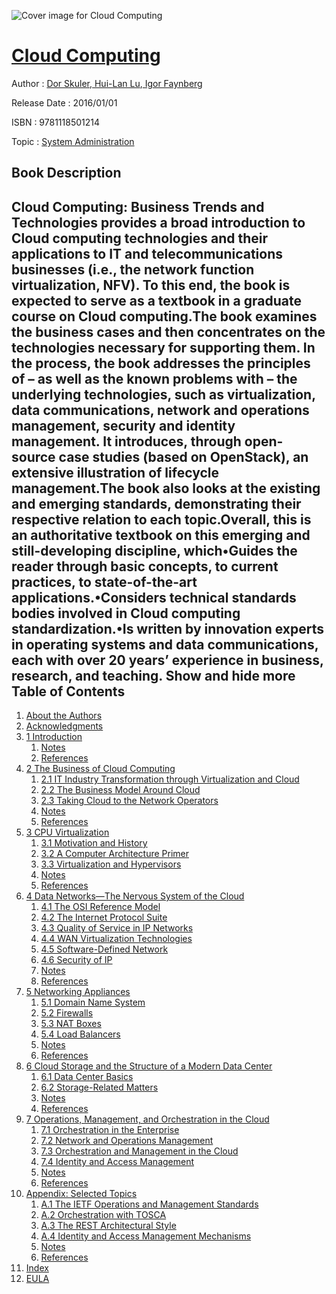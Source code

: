 ![Cover image for Cloud Computing](https://imgdetail.ebookreading.net/cover/cover/system_admin/EB9781118501214.jpg)

[Cloud Computing](https://ebookreading.net/view/book/Cloud+Computing-EB9781118501214_1.html "Cloud Computing")
====================================================================================================================

Author : [Dor Skuler](https://ebookreading.net/search/author/Dor+Skuler),[ Hui-Lan Lu](https://ebookreading.net/search/author/+Hui-Lan+Lu),[ Igor Faynberg](https://ebookreading.net/search/author/+Igor+Faynberg)

Release Date : 2016/01/01

ISBN : 9781118501214

Topic : [System Administration](https://ebookreading.net/search/category/system-administration)

Book Description
-----------------

 Cloud Computing: Business Trends and Technologies provides a broad introduction to Cloud computing technologies and their applications to IT and telecommunications businesses (i.e., the network function virtualization, NFV). To this end, the book is expected to serve as a textbook in a graduate course on Cloud computing.The book examines the business cases and then concentrates on the technologies necessary for supporting them. In the process, the book addresses the principles of – as well as the known problems with – the underlying technologies, such as virtualization, data communications, network and operations management, security and identity management. It introduces, through open-source case studies (based on OpenStack), an extensive illustration of lifecycle management.The book also looks at the existing and emerging standards, demonstrating their respective relation to each topic.Overall, this is an authoritative textbook on this emerging and still-developing discipline, which•Guides the reader through basic concepts, to current practices, to state-of-the-art applications.•Considers technical standards bodies involved in Cloud computing standardization.•Is written by innovation experts in operating systems and data communications, each with over 20 years’ experience in business, research, and teaching.            Show and hide more                
Table of Contents
-----------------

1. [About the Authors](https://ebookreading.net/view/book/Cloud+Computing-EB9781118501214_5.html)
1. [Acknowledgments](https://ebookreading.net/view/book/Cloud+Computing-EB9781118501214_6.html)
1. [1 Introduction](https://ebookreading.net/view/book/Cloud+Computing-EB9781118501214_7.html)
    1. [Notes](https://ebookreading.net/view/book/Cloud+Computing-EB9781118501214_7.html#notesSet)
    1. [References](https://ebookreading.net/view/book/Cloud+Computing-EB9781118501214_7.html#c01-bibl-0001)
1. [2 The Business of Cloud Computing](https://ebookreading.net/view/book/Cloud+Computing-EB9781118501214_8.html)
    1. [2.1 IT Industry Transformation through Virtualization and Cloud](https://ebookreading.net/view/book/Cloud+Computing-EB9781118501214_8.html#c2_1)
    1. [2.2 The Business Model Around Cloud](https://ebookreading.net/view/book/Cloud+Computing-EB9781118501214_8.html#c2_2)
    1. [2.3 Taking Cloud to the Network Operators](https://ebookreading.net/view/book/Cloud+Computing-EB9781118501214_8.html#c2_3)
    1. [Notes](https://ebookreading.net/view/book/Cloud+Computing-EB9781118501214_8.html#notesSet)
    1. [References](https://ebookreading.net/view/book/Cloud+Computing-EB9781118501214_8.html#c02-bibl-0001)
1. [3 CPU Virtualization](https://ebookreading.net/view/book/Cloud+Computing-EB9781118501214_9.html)
    1. [3.1 Motivation and History](https://ebookreading.net/view/book/Cloud+Computing-EB9781118501214_9.html#c3_1)
    1. [3.2 A Computer Architecture Primer](https://ebookreading.net/view/book/Cloud+Computing-EB9781118501214_9.html#c3_2)
    1. [3.3 Virtualization and Hypervisors](https://ebookreading.net/view/book/Cloud+Computing-EB9781118501214_9.html#c3_3)
    1. [Notes](https://ebookreading.net/view/book/Cloud+Computing-EB9781118501214_9.html#notesSet)
    1. [References](https://ebookreading.net/view/book/Cloud+Computing-EB9781118501214_9.html#c03-bibl-0001)
1. [4 Data Networks—The Nervous System of the Cloud](https://ebookreading.net/view/book/Cloud+Computing-EB9781118501214_10.html)
    1. [4.1 The OSI Reference Model](https://ebookreading.net/view/book/Cloud+Computing-EB9781118501214_10.html#c4_1)
    1. [4.2 The Internet Protocol Suite](https://ebookreading.net/view/book/Cloud+Computing-EB9781118501214_10.html#c4_2)
    1. [4.3 Quality of Service in IP Networks](https://ebookreading.net/view/book/Cloud+Computing-EB9781118501214_10.html#c4_3)
    1. [4.4 WAN Virtualization Technologies](https://ebookreading.net/view/book/Cloud+Computing-EB9781118501214_10.html#c4_4)
    1. [4.5 Software-Defined Network](https://ebookreading.net/view/book/Cloud+Computing-EB9781118501214_10.html#c4_5)
    1. [4.6 Security of IP](https://ebookreading.net/view/book/Cloud+Computing-EB9781118501214_10.html#c4_6)
    1. [Notes](https://ebookreading.net/view/book/Cloud+Computing-EB9781118501214_10.html#notesSet)
    1. [References](https://ebookreading.net/view/book/Cloud+Computing-EB9781118501214_10.html#c04-bibl-0001)
1. [5 Networking Appliances](https://ebookreading.net/view/book/Cloud+Computing-EB9781118501214_11.html)
    1. [5.1 Domain Name System](https://ebookreading.net/view/book/Cloud+Computing-EB9781118501214_11.html#c5_1)
    1. [5.2 Firewalls](https://ebookreading.net/view/book/Cloud+Computing-EB9781118501214_11.html#c5_2)
    1. [5.3 NAT Boxes](https://ebookreading.net/view/book/Cloud+Computing-EB9781118501214_11.html#c5_3)
    1. [5.4 Load Balancers](https://ebookreading.net/view/book/Cloud+Computing-EB9781118501214_11.html#c5_4)
    1. [Notes](https://ebookreading.net/view/book/Cloud+Computing-EB9781118501214_11.html#notesSet)
    1. [References](https://ebookreading.net/view/book/Cloud+Computing-EB9781118501214_11.html#c05-bibl-0001)
1. [6 Cloud Storage and the Structure of a Modern Data Center](https://ebookreading.net/view/book/Cloud+Computing-EB9781118501214_12.html)
    1. [6.1 Data Center Basics](https://ebookreading.net/view/book/Cloud+Computing-EB9781118501214_12.html#c6_1)
    1. [6.2 Storage-Related Matters](https://ebookreading.net/view/book/Cloud+Computing-EB9781118501214_12.html#c6_2)
    1. [Notes](https://ebookreading.net/view/book/Cloud+Computing-EB9781118501214_12.html#notesSet)
    1. [References](https://ebookreading.net/view/book/Cloud+Computing-EB9781118501214_12.html#c06-bibl-0001)
1. [7 Operations, Management, and Orchestration in the Cloud](https://ebookreading.net/view/book/Cloud+Computing-EB9781118501214_13.html)
    1. [7.1 Orchestration in the Enterprise](https://ebookreading.net/view/book/Cloud+Computing-EB9781118501214_13.html#c7_1)
    1. [7.2 Network and Operations Management](https://ebookreading.net/view/book/Cloud+Computing-EB9781118501214_13.html#c7_2)
    1. [7.3 Orchestration and Management in the Cloud](https://ebookreading.net/view/book/Cloud+Computing-EB9781118501214_13.html#c7_3)
    1. [7.4 Identity and Access Management](https://ebookreading.net/view/book/Cloud+Computing-EB9781118501214_13.html#c7_4)
    1. [Notes](https://ebookreading.net/view/book/Cloud+Computing-EB9781118501214_13.html#notesSet)
    1. [References](https://ebookreading.net/view/book/Cloud+Computing-EB9781118501214_13.html#c07-bibl-0001)
1. [Appendix: Selected Topics](https://ebookreading.net/view/book/Cloud+Computing-EB9781118501214_14.html)
    1. [A.1 The IETF Operations and Management Standards](https://ebookreading.net/view/book/Cloud+Computing-EB9781118501214_14.html#c1_1)
    1. [A.2 Orchestration with TOSCA](https://ebookreading.net/view/book/Cloud+Computing-EB9781118501214_14.html#c1_2)
    1. [A.3 The REST Architectural Style](https://ebookreading.net/view/book/Cloud+Computing-EB9781118501214_14.html#c1_3)
    1. [A.4 Identity and Access Management Mechanisms](https://ebookreading.net/view/book/Cloud+Computing-EB9781118501214_14.html#c1_4)
    1. [Notes](https://ebookreading.net/view/book/Cloud+Computing-EB9781118501214_14.html#notesSet)
    1. [References](https://ebookreading.net/view/book/Cloud+Computing-EB9781118501214_14.html#appendix-bibl-0001)
1. [Index](https://ebookreading.net/view/book/Cloud+Computing-EB9781118501214_15.html)
1. [EULA](https://ebookreading.net/view/book/Cloud+Computing-EB9781118501214_16.html)
